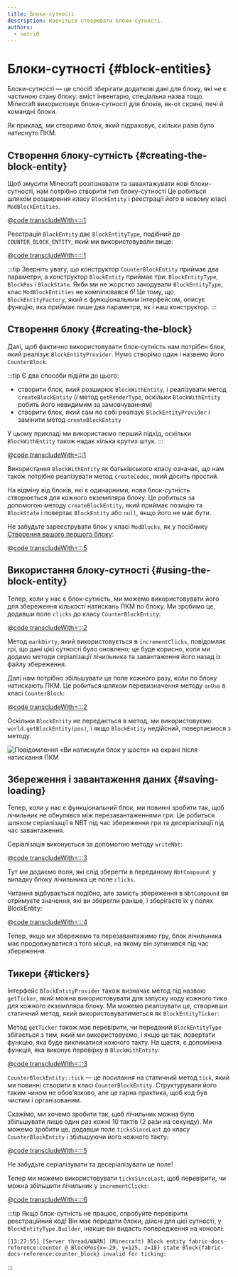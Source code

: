 ```yaml
---
title: Блоки-сутності
description: Навчіться створювати блоки-сутності.
authors:
  - natri0
---
```


# Блоки-сутності {#block-entities}

Блоки-сутності — це спосіб зберігати додаткові дані для блоку, які не є частиною стану блоку: вміст інвентарю, спеціальна назва тощо.
Minecraft використовує блоки-сутності для блоків, як-от скрині, печі й командні блоки.

Як приклад, ми створимо блок, який підраховує, скільки разів було натиснуто ПКМ.

## Створення блоку-сутність {#creating-the-block-entity}

Щоб змусити Minecraft розпізнавати та завантажувати нові блоки-сутності, нам потрібно створити тип блоку-сутності Це робиться шляхом розширення класу `BlockEntity` і реєстрації його в новому класі `ModBlockEntities`.

@[code transcludeWith=:::1](@/reference/1.21/src/main/java/com/example/docs/block/entity/custom/CounterBlockEntity.java)

Реєстрація `BlockEntity` дає `BlockEntityType`, подібний до `COUNTER_BLOCK_ENTITY`, який ми використовували вище:

@[code transcludeWith=:::1](@/reference/1.21/src/main/java/com/example/docs/block/entity/ModBlockEntities.java)

:::tip
Зверніть увагу, що конструктор `CounterBlockEntity` приймає два параметри, а конструктор `BlockEntity` приймає три: `BlockEntityType`, `BlockPos` і `BlockState`.
Якби ми не жорстко закодували `BlockEntityType`, клас `ModBlockEntities` не компілювався б! Це тому, що `BlockEntityFactory`, який є функціональним інтерфейсом, описує функцію, яка приймає лише два параметри, як і наш конструктор.
:::

## Створення блоку {#creating-the-block}

Далі, щоб фактично використовувати блок-сутність нам потрібен блок, який реалізує `BlockEntityProvider`. Нумо створімо один і назвемо його `CounterBlock`.

:::tip
Є два способи підійти до цього:

- створити блок, який розширює `BlockWithEntity`, і реалізувати метод `createBlockEntity` (_і_ метод `getRenderType`, оскільки `BlockWithEntity` робить його невидимим за замовчуванням)
- створити блок, який сам по собі реалізує `BlockEntityProvider` і замінити метод `createBlockEntity`

У цьому прикладі ми використаємо перший підхід, оскільки `BlockWithEntity` також надає кілька крутих штук.
:::

@[code transcludeWith=:::1](@/reference/1.21/src/main/java/com/example/docs/block/custom/CounterBlock.java)

Використання `BlockWithEntity` як батьківського класу означає, що нам також потрібно реалізувати метод `createCodec`, який досить простий.

На відміну від блоків, які є одинарними, нова блок-сутність створюється для кожного екземпляра блоку. Це робиться за допомогою методу `createBlockEntity`, який приймає позицію та `BlockState` і повертає `BlockEntity` або `null`, якщо його не має бути.

Не забудьте зареєструвати блок у класі `ModBlocks`, як у посібнику [Створення вашого першого блоку](../blocks/first-block):

@[code transcludeWith=:::5](@/reference/1.21/src/main/java/com/example/docs/block/ModBlocks.java)

## Використання блоку-сутності {#using-the-block-entity}

Тепер, коли у нас є блок-сутність, ми можемо використовувати його для збереження кількості натискань ПКМ по блоку. Ми зробимо це, додавши поле `clicks` до класу `CounterBlockEntity`:

@[code transcludeWith=:::2](@/reference/1.21/src/main/java/com/example/docs/block/entity/custom/CounterBlockEntity.java)

Метод `markDirty`, який використовується в `incrementClicks`, повідомляє грі, що дані цієї сутності було оновлено; це буде корисно, коли ми додамо методи серіалізації лічильника та завантаження його назад із файлу збереження.

Далі нам потрібно збільшувати це поле кожного разу, коли по блоку натискають ПКМ. Це робиться шляхом перевизначення методу `onUse` в класі `CounterBlock`:

@[code transcludeWith=:::2](@/reference/1.21/src/main/java/com/example/docs/block/custom/CounterBlock.java)

Оскільки `BlockEntity` не передається в метод, ми використовуємо `world.getBlockEntity(pos)`, і якщо `BlockEntity` недійсний, повертаємося з методу.

![Повідомлення «Ви натиснули блок у шосте» на екрані після натискання ПКМ](/assets/develop/blocks/block_entities_1.png)

## Збереження і завантаження даних {#saving-loading}

Тепер, коли у нас є функціональний блок, ми повинні зробити так, щоб лічильник не обнулявся між перезавантаженнями гри. Це робиться шляхом серіалізації в NBT під час збереження гри та десеріалізації під час завантаження.

Серіалізація виконується за допомогою методу `writeNbt`:

@[code transcludeWith=:::3](@/reference/1.21/src/main/java/com/example/docs/block/entity/custom/CounterBlockEntity.java)

Тут ми додаємо поля, які слід зберегти в переданому `NbtCompound`: у випадку блоку лічильника це поле `clicks`.

Читання відбувається подібно, але замість збереження в `NbtCompound` ви отримуєте значення, які ви зберегли раніше, і зберігаєте їх у полях BlockEntity:

@[code transcludeWith=:::4](@/reference/1.21/src/main/java/com/example/docs/block/entity/custom/CounterBlockEntity.java)

Тепер, якщо ми збережемо та перезавантажимо гру, блок лічильника має продовжуватися з того місця, на якому він зупинився під час збереження.

## Тикери {#tickers}

Інтерфейс `BlockEntityProvider` також визначає метод під назвою `getTicker`, який можна використовувати для запуску коду кожного тика для кожного екземпляра блоку. Ми можемо реалізувати це, створивши статичний метод, який використовуватиметься як `BlockEntityTicker`:

Метод `getTicker` також має перевірити, чи переданий `BlockEntityType` збігається з тим, який ми використовуємо, і якщо це так, повертати функцію, яка буде викликатися кожного такту. На щастя, є допоміжна функція, яка виконує перевірку в `BlockWithEntity`:

@[code transcludeWith=:::3](@/reference/1.21/src/main/java/com/example/docs/block/custom/CounterBlock.java)

`CounterBlockEntity::tick` — це посилання на статичний метод `tick`, який ми повинні створити в класі `CounterBlockEntity`. Структурувати його таким чином не обов’язково, але це гарна практика, щоб код був чистим і організованим.

Скажімо, ми хочемо зробити так, щоб лічильник можна було збільшувати лише один раз кожні 10 тактів (2 рази на секунду). Ми можемо зробити це, додавши поле `ticksSinceLast` до класу `CounterBlockEntity` і збільшуючи його кожного такту:

@[code transcludeWith=:::5](@/reference/1.21/src/main/java/com/example/docs/block/entity/custom/CounterBlockEntity.java)

Не забудьте серіалізувати та десеріалізувати це поле!

Тепер ми можемо використовувати `ticksSinceLast`, щоб перевірити, чи можна збільшити лічильник у `incrementClicks`:

@[code transcludeWith=:::6](@/reference/1.21/src/main/java/com/example/docs/block/entity/custom/CounterBlockEntity.java)

:::tip
Якщо блок-сутність не працює, спробуйте перевірити реєстраційний код! Він має передати блоки, дійсні для цієї сутності, у `BlockEntityType.Builder`, інакше він видасть попередження на консолі:

```text
[13:27:55] [Server thread/WARN] (Minecraft) Block entity fabric-docs-reference:counter @ BlockPos{x=-29, y=125, z=18} state Block{fabric-docs-reference:counter_block} invalid for ticking:
```

:::
